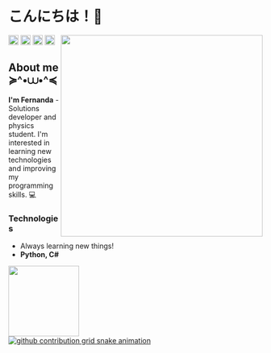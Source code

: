# こんにちは！🍄
<div>
<a href="https://github.com/fernanda3lias">
<img align='right' src='https://media.tenor.com/svrKSuwrhOwAAAAi/rumia-dance.gif' width='400px'>
</div> 

<div>
<a href = "https://discord.gg/pAhsE5xz"><img height=20px; loading="lazy" src="https://img.shields.io/badge/-Discord-9146FF?style=for-the-badge&logo=discord&logoColor=white" target="_blank"></a> 
<a href = "https://github.com/fernanda3lias"><img height=20px; loading="lazy" src="https://img.shields.io/badge/-GitHub-FF00CD?style=for-the-badge&logo=github&logoColor=white" target="_blank"></a>  
<a href = "mailto:fernanda.eliasct@gmail.com"><img height=20px; loading="lazy" src="https://img.shields.io/badge/Gmail-D14836?style=for-the-badge&logo=gmail&logoColor=white" target="_blank"></a>
<a href="https://www.linkedin.com/in/fernanda3lias/" target="_blank"><img height=20px; loading="lazy" src="https://img.shields.io/badge/-LinkedIn-00AEFF?style=for-the-badge&logo=linkedin&logoColor=white" target="_blank"></a>   
</div>

<h2>About me ≽^•⩊•^≼</h2>

**I'm Fernanda** - Solutions developer and physics student. I'm interested in learning new technologies and improving my programming skills. 💻

<h3>Technologies</h3>

- Always learning new things!
- **Python, C#**

<p>  </p>
  
<div>
<a href="https://github.com/fernanda3lias">
<img loading="lazy" height="140em" src="https://github-readme-stats.vercel.app/api/top-langs/?username=fernanda3lias&layout=compact&langs_count=7&theme=dracula"/>
</div>


<picture>
  <source
    media="(prefers-color-scheme: dark)"
    srcset="https://github.com/fernanda3lias/fernanda3lias/blob/output/github-contribution-grid-snake-dark.svg"
  />
  <source
    media="(prefers-color-scheme: light)"
    srcset="https://github.com/seu-usuário-aqui/seu-usuário-aqui/blob/output/github-contribution-grid-snake.svg"
  />
  <img
    alt="github contribution grid snake animation"
    src="https://github.com/seu-usuário-aqui/seu-usuário-aqui/blob/output/github-contribution-grid-snake.svg"
  />
</picture>

<!--**fernanda3lias/fernanda3lias** is a ✨ _special_ ✨ repository because its `README.md` (this file) appears on your GitHub profile.
